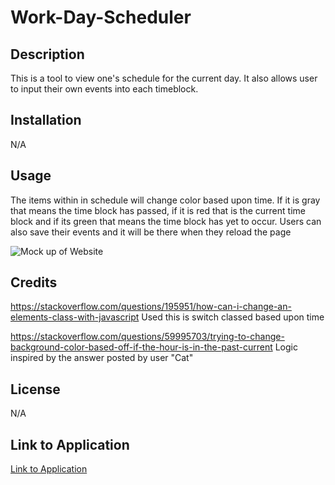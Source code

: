 # Work-Day-Scheduler

## Description
This is a tool to view one's schedule for the current day. It also allows user to input their own events into each timeblock.
## Installation 
N/A

## Usage
The items within in schedule will change color based upon time. If it is gray that means the time block has passed, if it is red that is the current time block and if its green that means the time block has yet to occur. Users can also save their events and it will be there when they reload the page

![Mock up of Website](./assets/images/mock-up.png)
## Credits
https://stackoverflow.com/questions/195951/how-can-i-change-an-elements-class-with-javascript
Used this is switch classed based upon time

https://stackoverflow.com/questions/59995703/trying-to-change-background-color-based-off-if-the-hour-is-in-the-past-current
Logic inspired by the answer posted by user "Cat"

## License
N/A

## Link to Application
[Link to Application](https://cgordon5025.github.io/Work-Day-Scheduler/)